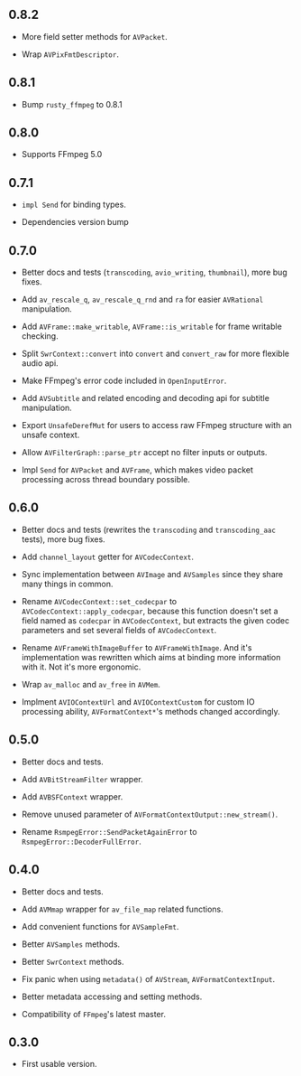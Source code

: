 ## 0.8.2

- More field setter methods for `AVPacket`.

- Wrap `AVPixFmtDescriptor`.

## 0.8.1

- Bump `rusty_ffmpeg` to 0.8.1

## 0.8.0

- Supports FFmpeg 5.0

## 0.7.1

- `impl Send` for binding types.

- Dependencies version bump

## 0.7.0

- Better docs and tests (`transcoding`, `avio_writing`, `thumbnail`), more bug fixes.

- Add `av_rescale_q`, `av_rescale_q_rnd` and `ra` for easier `AVRational` manipulation.

- Add `AVFrame::make_writable`, `AVFrame::is_writable` for frame writable checking.

- Split `SwrContext::convert` into `convert` and `convert_raw` for more flexible audio api.

- Make FFmpeg's error code included in `OpenInputError`.

- Add `AVSubtitle` and related encoding and decoding api for subtitle manipulation.

- Export `UnsafeDerefMut` for users to access raw FFmpeg structure with an unsafe context.

- Allow `AVFilterGraph::parse_ptr` accept no filter inputs or outputs.

- Impl `Send` for `AVPacket` and `AVFrame`, which makes video packet processing across thread boundary possible.

## 0.6.0

- Better docs and tests (rewrites the `transcoding` and `transcoding_aac` tests), more bug fixes.

- Add `channel_layout` getter for `AVCodecContext`.

- Sync implementation between `AVImage` and `AVSamples` since they share many things in common.

- Rename `AVCodecContext::set_codecpar` to `AVCodecContext::apply_codecpar`, because this function doesn't set a field named as `codecpar` in `AVCodecContext`, but extracts the given codec parameters and set several fields of `AVCodecContext`.

- Rename `AVFrameWithImageBuffer` to `AVFrameWithImage`. And it's implementation was rewritten which aims at binding more information with it. Not it's more ergonomic.

- Wrap `av_malloc` and `av_free` in `AVMem`.

- Implment `AVIOContextUrl` and `AVIOContextCustom` for custom IO processing ability, `AVFormatContext*`'s methods changed accordingly.

## 0.5.0

- Better docs and tests.

- Add `AVBitStreamFilter` wrapper.

- Add `AVBSFContext` wrapper.

- Remove unused parameter of `AVFormatContextOutput::new_stream()`.

- Rename `RsmpegError::SendPacketAgainError` to `RsmpegError::DecoderFullError`.

## 0.4.0

- Better docs and tests.

- Add `AVMmap` wrapper for `av_file_map` related functions.

- Add convenient functions for `AVSampleFmt`.

- Better `AVSamples` methods.

- Better `SwrContext` methods.

- Fix panic when using `metadata()` of `AVStream`, `AVFormatContextInput`.

- Better metadata accessing and setting methods.

- Compatibility of `FFmpeg`'s latest master.

## 0.3.0

- First usable version.

